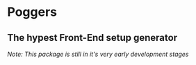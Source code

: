 # Poggers
## The hypest Front-End setup generator

_Note: This package is still in it's very early development stages_
